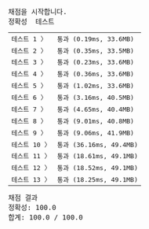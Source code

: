 <pre class="console-content"><div></div><div class="console-heading">채점을 시작합니다.</div><div class="console-message">정확성  테스트</div><table class="console-test-group" data-category="correctness"><tbody><tr data-testcase-id="64494"><td valign="top" class="td-label">테스트 1 <span>〉</span></td><td class="result passed">통과 (0.19ms, 33.6MB)</td></tr><tr data-testcase-id="64496"><td valign="top" class="td-label">테스트 2 <span>〉</span></td><td class="result passed">통과 (0.35ms, 33.5MB)</td></tr><tr data-testcase-id="64497"><td valign="top" class="td-label">테스트 3 <span>〉</span></td><td class="result passed">통과 (0.23ms, 33.6MB)</td></tr><tr data-testcase-id="64498"><td valign="top" class="td-label">테스트 4 <span>〉</span></td><td class="result passed">통과 (0.36ms, 33.6MB)</td></tr><tr data-testcase-id="64499"><td valign="top" class="td-label">테스트 5 <span>〉</span></td><td class="result passed">통과 (1.02ms, 33.6MB)</td></tr><tr data-testcase-id="64500"><td valign="top" class="td-label">테스트 6 <span>〉</span></td><td class="result passed">통과 (3.16ms, 40.5MB)</td></tr><tr data-testcase-id="64501"><td valign="top" class="td-label">테스트 7 <span>〉</span></td><td class="result passed">통과 (4.65ms, 40.4MB)</td></tr><tr data-testcase-id="64502"><td valign="top" class="td-label">테스트 8 <span>〉</span></td><td class="result passed">통과 (9.01ms, 40.8MB)</td></tr><tr data-testcase-id="64503"><td valign="top" class="td-label">테스트 9 <span>〉</span></td><td class="result passed">통과 (9.06ms, 41.9MB)</td></tr><tr data-testcase-id="64504"><td valign="top" class="td-label">테스트 10 <span>〉</span></td><td class="result passed">통과 (36.16ms, 49.4MB)</td></tr><tr data-testcase-id="94916"><td valign="top" class="td-label">테스트 11 <span>〉</span></td><td class="result passed">통과 (18.61ms, 49.1MB)</td></tr><tr data-testcase-id="94918"><td valign="top" class="td-label">테스트 12 <span>〉</span></td><td class="result passed">통과 (18.52ms, 49.1MB)</td></tr><tr data-testcase-id="94928"><td valign="top" class="td-label">테스트 13 <span>〉</span></td><td class="result passed">통과 (18.25ms, 49.1MB)</td></tr></tbody></table><div class="console-heading">채점 결과</div><div class="console-message">정확성: 100.0</div><div class="console-message">합계: 100.0 / 100.0</div></pre>